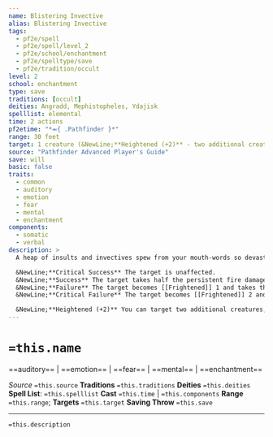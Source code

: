 ```yaml
---
name: Blistering Invective
alias: Blistering Invective
tags:
  - pf2e/spell
  - pf2e/spell/level_2
  - pf2e/school/enchantment
  - pf2e/spelltype/save
  - pf2e/tradition/occult
level: 2
school: enchantment
type: save
traditions: [occult]
deities: Angradd, Mephistopheles, Ydajisk
spelllist: elemental
time: 2 actions
pf2etime: "*⬺{ .Pathfinder }*"
range: 30 feet
target: 1 creature (&NewLine;**Heightened (+2)** - two additional creatures)
source: "Pathfinder Advanced Player's Guide"
save: will
basic: false
traits:
  - common
  - auditory
  - emotion
  - fear
  - mental
  - enchantment
components:
  - somatic
  - verbal
description: >
  A heap of insults and invectives spew from your mouth-words so devastating your foes burn from the intensity of your diatribe. Your words deal 2d6 persistent fire damage, and the target must attempt a Will save. If the target doesn't understand the language or you're not speaking a language, it gains a +4 circumstance bonus to its save.

  &NewLine;**Critical Success** The target is unaffected.
  &NewLine;**Success** The target takes half the persistent fire damage.
  &NewLine;**Failure** The target becomes [[Frightened]] 1 and takes the full persistent fire damage.
  &NewLine;**Critical Failure** The target becomes [[Frightened]] 2 and takes double the persistent fire damage.

  &NewLine;**Heightened (+2)** You can target two additional creatures, and the persistent damage increases by 2d6.
---
```

# `=this.name`
==auditory== | ==emotion== | ==fear== | ==mental== | ==enchantment==

*Source* `=this.source`
**Traditions** `=this.traditions`
**Deities** `=this.deities`
**Spell List**: `=this.spelllist`
**Cast** `=this.time` | `=this.components`
**Range** `=this.range`; **Targets** `=this.target`
**Saving Throw** `=this.save`

***
`=this.description`